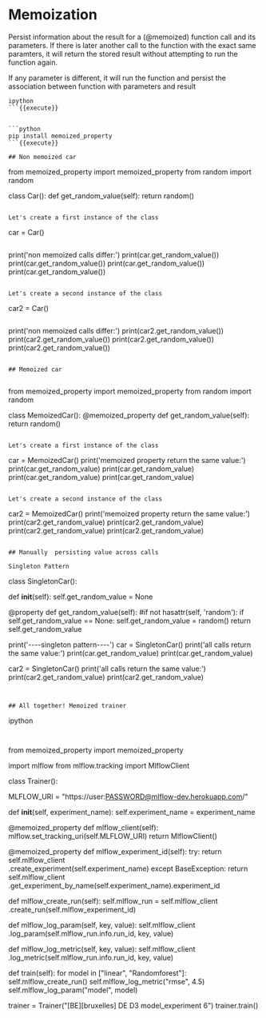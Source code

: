 # Memoization

Persist information about the result for a (@memoized) function call and its parameters.
If there is later another call to the function with the exact same paramters, it will return the stored result without attempting to run the function again.

If any parameter is different, it will run the function and persist the association between function with parameters and result

```
ipython
```{{execute}}


```python
pip install memoized_property
```{{execute}}

## Non memoized car

```
from memoized_property import memoized_property
from random import random

class Car():
    def get_random_value(self):
        return random()
```{{copy}}

Let's create a first instance of the class
```
car = Car()
```{{copy}}

```
print('non memoized calls differ:')
print(car.get_random_value())
print(car.get_random_value())
print(car.get_random_value())
print(car.get_random_value())
```{{copy}}

Let's create a second instance of the class

```
car2 = Car()
```{{copy}}

```
print('non memoized calls differ:')
print(car2.get_random_value())
print(car2.get_random_value())
print(car2.get_random_value())
print(car2.get_random_value())
```{{copy}}

## Memoized car


```
from memoized_property import memoized_property
from random import random


class MemoizedCar():
    @memoized_property
    def get_random_value(self):
        return random()
```{{copy}}

Let's create a first instance of the class

```
car = MemoizedCar()
print('memoized property return the same value:')
print(car.get_random_value)
print(car.get_random_value)
print(car.get_random_value)
print(car.get_random_value)
```{{copy}}

Let's create a second instance of the class

```
car2 = MemoizedCar()
print('memoized property return the same value:')
print(car2.get_random_value)
print(car2.get_random_value)
print(car2.get_random_value)
print(car2.get_random_value)

```{{copy}}

## Manually  persisting value across calls

Singleton Pattern

```
class SingletonCar():

  def __init__(self):
    self.get_random_value = None

  @property
  def get_random_value(self):
    #if not hasattr(self, 'random'):
    if self.get_random_value == None:
      self.get_random_value = random()
    return self.get_random_value

print('----singleton pattern----')
car = SingletonCar()
print('all calls return the same value:')
print(car.get_random_value)
print(car.get_random_value)

car2 = SingletonCar()
print('all calls return the same value:')
print(car2.get_random_value)
print(car2.get_random_value)
```{{copy}}


## All together! Memoized trainer

```
ipython
```{{execute}}


```
from memoized_property import memoized_property

import mlflow
from mlflow.tracking import MlflowClient

class Trainer():

  MLFLOW_URI = "https://user:PASSWORD@mlflow-dev.herokuapp.com/"

  def __init__(self, experiment_name):
    self.experiment_name = experiment_name

  @memoized_property
  def mlflow_client(self):
    mlflow.set_tracking_uri(self.MLFLOW_URI)
    return MlflowClient()

  @memoized_property
  def mlflow_experiment_id(self):
    try:
        return self.mlflow_client \
            .create_experiment(self.experiment_name)
    except BaseException:
        return self.mlflow_client \
            .get_experiment_by_name(self.experiment_name).experiment_id

  def mlflow_create_run(self):
    self.mlflow_run = self.mlflow_client \
          .create_run(self.mlflow_experiment_id)

  def mlflow_log_param(self, key, value):
    self.mlflow_client \
          .log_param(self.mlflow_run.info.run_id, key, value)

  def mlflow_log_metric(self, key, value):
    self.mlflow_client \
          .log_metric(self.mlflow_run.info.run_id, key, value)

  def train(self):
    for model in ["linear", "Randomforest"]:
        self.mlflow_create_run()
        self.mlflow_log_metric("rmse", 4.5)
        self.mlflow_log_param("model", model)

trainer = Trainer("[BE][bruxelles] DE D3 model_experiment 6")
trainer.train()

```{{copy}}


